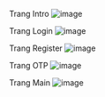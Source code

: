 Trang Intro
![image](https://github.com/user-attachments/assets/3cba3b15-51ef-4539-85de-07fca35f192e)

Trang Login
![image](https://github.com/user-attachments/assets/79c0b451-bd2c-43bc-9463-8a47da6d06f9)

Trang Register
![image](https://github.com/user-attachments/assets/954e0e24-d1a2-4d3e-8239-55d28f832c13)

Trang OTP
![image](https://github.com/user-attachments/assets/00b4e38e-60f2-4d71-b81e-25ec3ca20171)

Trang Main
![image](https://github.com/user-attachments/assets/63746a56-ec7f-4e39-87c4-1f78f64f2d0a)

